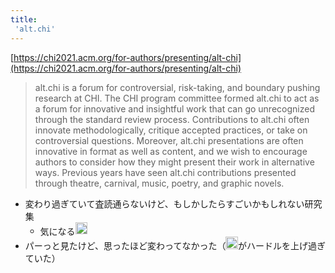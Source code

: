 ```yaml
---
title:
 'alt.chi'
---
```


[https://chi2021.acm.org/for-authors/presenting/alt-chi](https://chi2021.acm.org/for-authors/presenting/alt-chi)
> alt.chi is a forum for controversial, risk-taking, and boundary pushing research at CHI. The CHI program committee formed alt.chi to act as a forum for innovative and insightful work that can go unrecognized through the standard review process. Contributions to alt.chi often innovate methodologically, critique accepted practices, or take on controversial questions. Moreover, alt.chi presentations are often innovative in format as well as content, and we wish to encourage authors to consider how they might present their work in alternative ways. Previous years have seen alt.chi contributions presented through theatre, carnival, music, poetry, and graphic novels.
- 変わり過ぎていて査読通らないけど、もしかしたらすごいかもしれない研究集
    - 気になる<img src='https://scrapbox.io/api/pages/blu3mo-public/blu3mo/icon' alt='blu3mo.icon' height="19.5"/>
- パーっと見たけど、思ったほど変わってなかった（<img src='https://scrapbox.io/api/pages/blu3mo-public/blu3mo/icon' alt='blu3mo.icon' height="19.5"/>がハードルを上げ過ぎていた）
